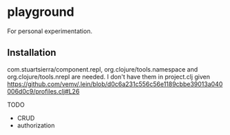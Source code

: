 # playground

For personal experimentation.

## Installation

com.stuartsierra/component.repl, org.clojure/tools.namespace and org.clojure/tools.nrepl are needed. I don't have them in project.clj given https://github.com/vemv/.lein/blob/d0c6a231c556c56e1189cbbe39013a040006d0c9/profiles.clj#L26

TODO

* CRUD
* authorization
